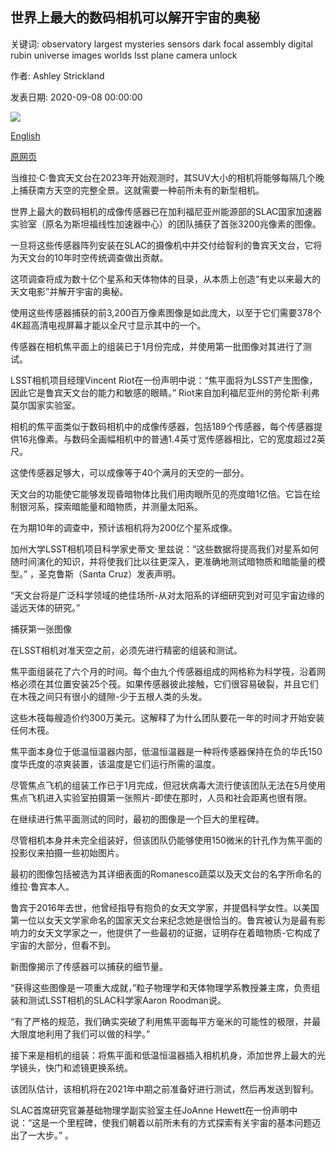 ## 世界上最大的数码相机可以解开宇宙的奥秘

关键词: observatory largest mysteries sensors dark focal assembly digital rubin universe images worlds lsst plane camera unlock

作者: Ashley Strickland

发表日期: 2020-09-08 00:00:00

![](https://cdn.cnn.com/cnnnext/dam/assets/200630131159-02-rubin-observatory-chile-2020-super-tease.jpg)

[English](The%20world%27s%20largest%20digital%20camera%20could%20unlock%20mysteries%20of%20the%20universe.md)

[原网页](https://edition.cnn.com/2020/09/08/world/vera-rubin-observatory-camera-sensor-trnd-scn/index.html)

当维拉·C·鲁宾天文台在2023年开始观测时，其SUV大小的相机将能够每隔几个晚上捕获南方天空的完整全景。这就需要一种前所未有的新型相机。

世界上最大的数码相机的成像传感器已在加利福尼亚州能源部的SLAC国家加速器实验室（原名为斯坦福线性加速器中心）的团队捕获了首张3200兆像素的图像。

一旦将这些传感器阵列安装在SLAC的摄像机中并交付给智利的鲁宾天文台，它将为天文台的10年时空传统调查做出贡献。

这项调查将成为数十亿个星系和天体物体的目录，从本质上创造“有史以来最大的天文电影”并解开宇宙的奥秘。

使用这些传感器捕获的前3,200百万像素图像是如此庞大，以至于它们需要378个4K超高清电视屏幕才能以全尺寸显示其中的一个。

传感器在相机焦平面上的组装已于1月份完成，并使用第一批图像对其进行了测试。

LSST相机项目经理Vincent Riot在一份声明中说：“焦平面将为LSST产生图像，因此它是鲁宾天文台的能力和敏感的眼睛。” Riot来自加利福尼亚州的劳伦斯·利弗莫尔国家实验室。

相机的焦平面类似于数码相机中的成像传感器，包括189个传感器，每个传感器提供16兆像素。与数码全画幅相机中的普通1.4英寸宽传感器相比，它的宽度超过2英尺。

这使传感器足够大，可以成像等于40个满月的天空的一部分。

天文台的功能使它能够发现昏暗物体比我们用肉眼所见的亮度暗1亿倍。它旨在绘制银河系，探索暗能量和暗物质，并测量太阳系。

在为期10年的调查中，预计该相机将为200亿个星系成像。

加州大学LSST相机项目科学家史蒂文·里兹说：“这些数据将提高我们对星系如何随时间演化的知识，并将使我们比以往更深入，更准确地测试暗物质和暗能量的模型。” ，圣克鲁斯（Santa Cruz）发表声明。

“天文台将是广泛科学领域的绝佳场所-从对太阳系的详细研究到对可见宇宙边缘的遥远天体的研究。”

捕获第一张图像

在LSST相机对准天空之前，必须先进行精密的组装和测试。

焦平面组装花了六个月的时间。每个由九个传感器组成的网格称为科学筏，沿着网格必须在其位置安装25个筏。如果传感器彼此接触，它们很容易破裂，并且它们在木筏之间只有很小的缝隙-少于五根人类的头发。

这些木筏每艘造价约300万美元。这解释了为什么团队要花一年的时间才开始安装任何木筏。

焦平面本身位于低温恒温器内部，低温恒温器是一种将传感器保持在负的华氏150度华氏度的凉爽装置，该温度是它们运行所需的温度。

尽管焦点飞机的组装工作已于1月完成，但冠状病毒大流行使该团队无法在5月使用焦点飞机进入实验室拍摄第一张照片-即使在那时，人员和社会距离也很有限。

在继续进行焦平面测试的同时，最初的图像是一个巨大的里程碑。

尽管相机本身并未完全组装好，但该团队仍能够使用150微米的针孔作为焦平面的投影仪来拍摄一些初始图片。

最初的图像包括被选为其详细表面的Romanesco蔬菜以及天文台的名字所命名的维拉·鲁宾本人。

鲁宾于2016年去世，他曾经指导有抱负的女天文学家，并提倡科学女性。以美国第一位以女天文学家命名的国家天文台来纪念她是很恰当的。鲁宾被认为是最有影响力的女天文学家之一，他提供了一些最初的证据，证明存在着暗物质-它构成了宇宙的大部分，但看不到。

新图像揭示了传感器可以捕获的细节量。

“获得这些图像是一项重大成就，”粒子物理学和天体物理学系教授兼主席，负责组装和测试LSST相机的SLAC科学家Aaron Roodman说。

“有了严格的规范，我们确实突破了利用焦平面每平方毫米的可能性的极限，并最大限度地利用了我们可以做的科学。”

接下来是相机的组装：将焦平面和低温恒温器插入相机机身，添加世界上最大的光学镜头，快门和滤镜更换系统。

该团队估计，该相机将在2021年中期之前准备好进行测试，然后再发送到智利。

SLAC首席研究官兼基础物理学副实验室主任JoAnne Hewett在一份声明中说：“这是一个里程碑，使我们朝着以前所未有的方式探索有关宇宙的基本问题迈出了一大步。” 。